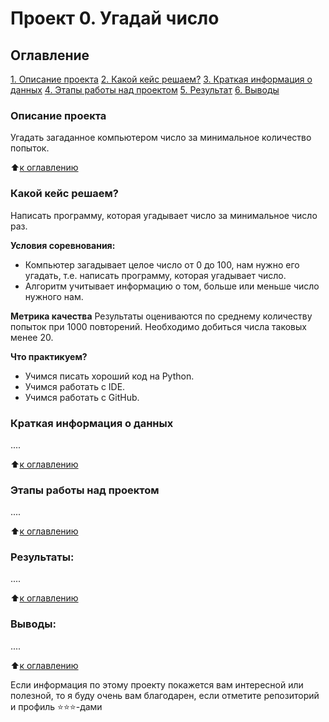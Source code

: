 # Проект 0. Угадай число

## Оглавление
[1. Описание проекта](https://github.com/kt-varsak/sf_data_science_varsak/tree/main/project0/README.md#Описание-проекта)
[2. Какой кейс решаем?](https://github.com/kt-varsak/sf_data_science_varsak/tree/main/project0/README.md#Какой-кейс-решаем)
[3. Краткая информация о данных](https://github.com/kt-varsak/sf_data_science_varsak/tree/main/project0/README.md#Краткая-информация-о-данных)
[4. Этапы работы над проектом](https://github.com/kt-varsak/sf_data_science_varsak/tree/main/project0/README.md#Этапы-работы-над-проектом)
[5. Результат](https://github.com/kt-varsak/sf_data_science_varsak/tree/main/project0/README.md#Результат)
[6. Выводы](https://github.com/kt-varsak/sf_data_science_varsak/tree/main/project0/README.md#Выводы)

### Описание проекта
Угадать загаданное компьютером число за минимальное количество попыток.

:arrow_up:[к оглавлению](https://github.com/kt-varsak/sf_data_science_varsak/tree/main/project0/README.md#Оглавление)

### Какой кейс решаем?
Написать программу, которая угадывает число за минимальное число раз.

**Условия соревнования:**
- Компьютер загадывает целое число от 0 до 100, нам нужно его угадать, т.е. написать программу, которая угадывает число.
- Алгоритм учитывает информацию о том, больше или меньше число нужного нам. 

**Метрика качества**
Результаты оцениваются по среднему количеству попыток при 1000 повторений. Необходимо добиться числа таковых менее 20.

**Что практикуем?**
- Учимся писать хороший код на Python.
- Учимся работать с IDE.
- Учимся работать с GitHub.

### Краткая информация о данных
....
  
:arrow_up:[к оглавлению](.README.md#Оглавление)


### Этапы работы над проектом  
....

:arrow_up:[к оглавлению](.README.md#Оглавление)


### Результаты:  
....

:arrow_up:[к оглавлению](.README.md#Оглавление)


### Выводы:  
....

:arrow_up:[к оглавлению](.README.md#Оглавление)


Если информация по этому проекту покажется вам интересной или полезной, то я буду очень вам благодарен, если отметите репозиторий и профиль ⭐️⭐️⭐️-дами
